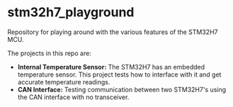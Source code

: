 # stm32h7_playground
Repository for playing around with the various features of the STM32H7 MCU.

The projects in this repo are:

* **Internal Temperature Sensor:** The STM32H7 has an embedded temperature sensor. This project tests how to interface with it and get accurate temperature readings.
* **CAN Interface:** Testing communication between two STM32H7's using the CAN interface with no transceiver. 
